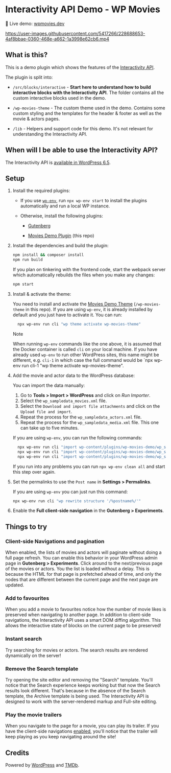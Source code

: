 # Interactivity API Demo - WP Movies

🎥 Live demo: [wpmovies.dev](https://wpmovies.dev)

https://user-images.githubusercontent.com/5417266/228688653-4af8bbae-0360-468e-a662-1a3998e62cb6.mp4

## What is this?

This is a demo plugin which shows the features of the [Interactivity API](https://make.wordpress.org/core/2024/03/04/interactivity-api-dev-note/).

The plugin is split into:

-   `/src/blocks/interactive` - **Start here to understand how to build
    interactive blocks with the Interactivity API**. The folder contains all the
    custom interactive blocks used in the demo.

-   `/wp-movies-theme` - The custom theme used in the demo. Contains some custom
    styling and the templates for the header & footer as well as the movie &
    actors pages.

-   `/lib` - Helpers and support code for this demo. It's not relevant for
    understanding the Interactivity API.

## When will I be able to use the Interactivity API?

The Interactivity API is [available in WordPress 6.5](https://make.wordpress.org/core/2024/03/04/interactivity-api-dev-note/).

## Setup

1. Install the required plugins:

    - If you use [`wp-env`](<[url](https://developer.wordpress.org/block-editor/reference-guides/packages/packages-env/)>), run `npx wp-env start` to install the plugins automatically and run a local WP instance.

    - Otherwise, install the following plugins:

        - [Gutenberg](https://github.com/WordPress/gutenberg/releases/latest/download/gutenberg.zip)

        - [Movies Demo
          Plugin](https://github.com/WordPress/wp-movies-demo/releases/latest/download/wp-movies-plugin.zip)
          (this repo)

2. Install the dependencies and build the plugin:

    ```sh
    npm install && composer install
    npm run build
    ```

    If you plan on tinkering with the frontend code, start the webpack
    server which automatically rebuilds the files when you make any changes:

    ```sh
    npm start
    ```

3. Install & activate the theme:

    You need to install and activate the [Movies Demo
    Theme](https://github.com/WordPress/wp-movies-demo/releases/latest/download/wp-movies-theme.zip)
    (`/wp-movies-theme` in this repo). If you are using `wp-env`, it is already installed by default and you
    just have to activate it. You can run:

    ```sh
      npx wp-env run cli "wp theme activate wp-movies-theme"
    ```

    > [!NOTE]  
    > When running `wp-env` commands like the one above, it is assumed that the
    > Docker container is called `cli` on your local machine. If you have
    > already used `wp-env` to run other WordPress sites, this name might be
    > different, e.g. `cli-1` in which case the full command would be `npx wp-env run cli-1 "wp theme activate wp-movies-theme".

4. Add the movie and actor data to the WordPress database:

    You can import the data manually:

    1. Go to **Tools > Import > WordPress** and click on _Run Importer_.
    2. Select the `wp_sampledata_movies.xml` file.
    3. Select the `Download and import file attachments` and click on the
       `Upload file and import`.
    4. Repeat the process for the `wp_sampledata_actors.xml` file.
    5. Repeat the process for the `wp_sampledata_media.xml` file. This one can take up to five minutes.

    If you are using `wp-env`, you can run the following commands:

    ```sh
      npx wp-env run cli "import wp-content/plugins/wp-movies-demo/wp_sampledata_movies.xml --authors=create"
      npx wp-env run cli "import wp-content/plugins/wp-movies-demo/wp_sampledata_media.xml  --authors=create"
      npx wp-env run cli "import wp-content/plugins/wp-movies-demo/wp_sampledata_actors.xml --authors=create"
    ```

    If you run into any problems you can run `npx wp-env clean all` and start this step over again.

5. Set the permalinks to use the `Post name` in **Settings > Permalinks**.

    If you are using `wp-env` you can just run this command:

    ```sh
    npx wp-env run cli "wp rewrite structure '/%postname%/'"
    ```

6. Enable the **Full client-side navigation** in the **Gutenberg > Experiments**.

## Things to try

### Client-side Navigations and pagination

When enabled, the lists of movies and actors will paginate without doing a full
page refresh. You can enable this behavior in your WordPress admin page in
**Gutenberg > Experiments**. Click around to the next/previous
page of the movies or actors. You the list is loaded without a delay. This is
because the HTML for that page is prefetched ahead of time, and only the
nodes that are different between the current page and the next page are updated.

### Add to favourites

When you add a movie to favourites notice how the number of movie likes is
preserved when navigating to another page. In addition to client-side
navigations, the Interactivity API uses a smart DOM diffing algorithm. This
allows the interactive state of blocks on the current page to be preserved!

### Instant search

Try searching for movies or actors. The search results are rendered dynamically
on the server!

### Remove the Search template

Try opening the site editor and removing the "Search" template. You'll notice
that the Search experience keeps working but that now the Search results look
different. That's because in the absence of the Search template, the Archive
template is being used. The Interactivity API is designed to work with the
server-rendered markup and Full-site editing.

### Play the movie trailers

When you navigate to the page for a movie, you can play its trailer. If you
have the client-side navigations
[enabled](#client-side-navigations-and-pagination), you'll notice that the
trailer will keep playing as you keep navigating around the site!

## Credits

Powered by [WordPress](https://wordpress.org/) and [TMDb](https://www.themoviedb.org/).
